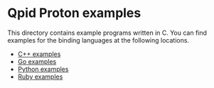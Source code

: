 # Qpid Proton examples

This directory contains example programs written in C.  You can find
examples for the binding languages at the following locations.

 - [C++ examples](bindings/cpp/examples)
 - [Go examples](bindings/go/examples)
 - [Python examples](bindings/python/examples)
 - [Ruby examples](bindings/ruby/examples)
